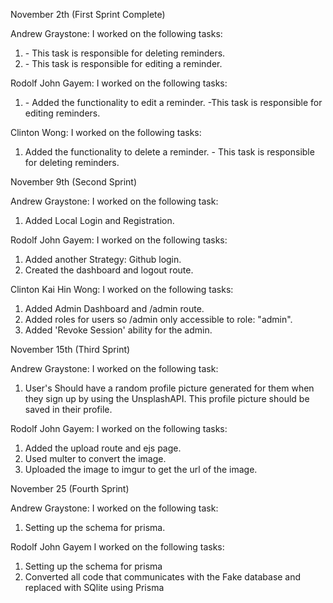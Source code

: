 November 2th (First Sprint Complete)

Andrew Graystone:
I worked on the following tasks:

1. <Delete a reminder> - This task is responsible for deleting reminders.
2. <Edit a reminder> - This task is responsible for editing a reminder.

Rodolf John Gayem:
I worked on the following tasks:

1. <Edit a reminder> - Added the functionality to edit a reminder. -This task is responsible for editing reminders.

Clinton Wong:
I worked on the following tasks:

1. <Delete a reminder> Added the functionality to delete a reminder. - This task is responsible for deleting reminders.

November 9th (Second Sprint)

Andrew Graystone:
I worked on the following task:

1. Added Local Login and Registration.

Rodolf John Gayem:
I worked on the following tasks:

1. Added another Strategy: Github login.
2. Created the dashboard and logout route.

Clinton Kai Hin Wong:
I worked on the following tasks:

1. Added Admin Dashboard and /admin route.
2. Added roles for users so /admin only accessible to role: "admin".
3. Added 'Revoke Session' ability for the admin.

November 15th (Third Sprint)

Andrew Graystone:
I worked on the following task:

1. User's Should have a random profile picture generated for them when they sign up by using the UnsplashAPI. This profile picture should be saved in their profile.

Rodolf John Gayem:
I worked on the following tasks:
 
1. Added the upload route and ejs page.
2. Used multer to convert the image.
3. Uploaded the image to imgur to get the url of the image.

November 25 (Fourth Sprint)

Andrew Graystone:
I worked on the following task:
1. Setting up the schema for prisma.
 
Rodolf John Gayem
I worked on the following tasks:
 
1. Setting up the schema for prisma
2. Converted all code that communicates with the Fake database and replaced with SQlite using Prisma
